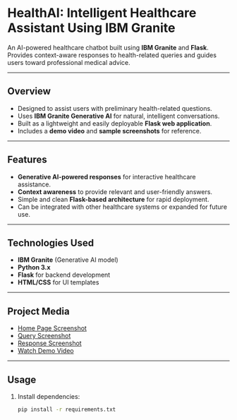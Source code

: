 # HealthAI: Intelligent Healthcare Assistant Using IBM Granite

An AI-powered healthcare chatbot built using **IBM Granite** and **Flask**.  
Provides context-aware responses to health-related queries and guides users toward professional medical advice.

---

## Overview
- Designed to assist users with preliminary health-related questions.
- Uses **IBM Granite Generative AI** for natural, intelligent conversations.
- Built as a lightweight and easily deployable **Flask web application**.
- Includes a **demo video** and **sample screenshots** for reference.

---

## Features
- **Generative AI-powered responses** for interactive healthcare assistance.
- **Context awareness** to provide relevant and user-friendly answers.
- Simple and clean **Flask-based architecture** for rapid deployment.
- Can be integrated with other healthcare systems or expanded for future use.

---

## Technologies Used
- **IBM Granite** (Generative AI model)
- **Python 3.x**
- **Flask** for backend development
- **HTML/CSS** for UI templates

---

## Project Media
- [Home Page Screenshot](Screenshots/HomePage.png)
- [Query Screenshot](Screenshots/query1.png)
- [Response Screenshot](Screenshots/response.png)
- [Watch Demo Video](video_demo/healthai%20Demovideo.mp4)

---

## Usage
1. Install dependencies:
   ```bash
   pip install -r requirements.txt




